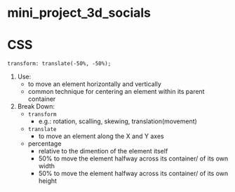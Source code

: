 # mini_project_3d_socials

# CSS 

`transform: translate(-50%, -50%);` 
1. Use: 
    - to move an element horizontally and vertically
    -  common technique for centering an element within its parent container 
2. Break Down: 
    - `transform` 
        - e.g.: rotation, scalling, skewing, translation(movement)
    - `translate`
        - to move an element along the X and Y axes
    - percentage 
        - relative to the dimention of the element itself 
        - 50% to move the element halfway across its container/ of its own width 
        - 50% to move the element halfway across its container/ of its own height 